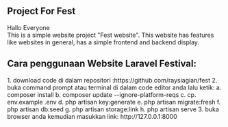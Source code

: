 ## Project For Fest

<p>
Hallo Everyone 
<br>
This is a simple website project "Fest website". This website has features like websites in general, has a simple frontend and backend display.
</p>

<h2>
Cara penggunaan Website Laravel Festival:
</h2>
<p>
1. download code di dalam repositori :https://github.com/raysiagian/fest
2. buka command prompt atau terminal di dalam code editor anda lalu ketik:
	a. composer install
	b. composer update --ignore-platform-reqs
	c. cp. env.example .env
	d. php artisan key:generate
	e. php artisan migrate:fresh
	f. php artisan db:seed
	g. php artisan storage:link
	h. php artisan serve
3. buka browser anda kemudian masukkan link: http://127.0.0.1:8000
</p>